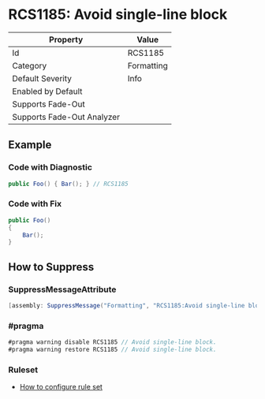# RCS1185: Avoid single\-line block

| Property | Value |
| -------- | ----- |
| Id | RCS1185 |
| Category | Formatting |
| Default Severity | Info |
| Enabled by Default |  |
| Supports Fade\-Out |  |
| Supports Fade\-Out Analyzer |  |

## Example

### Code with Diagnostic

```csharp
public Foo() { Bar(); } // RCS1185
```

### Code with Fix

```csharp
public Foo()
{
    Bar();
}
```

## How to Suppress

### SuppressMessageAttribute

```csharp
[assembly: SuppressMessage("Formatting", "RCS1185:Avoid single-line block.", Justification = "<Pending>")]
```

### \#pragma

```csharp
#pragma warning disable RCS1185 // Avoid single-line block.
#pragma warning restore RCS1185 // Avoid single-line block.
```

### Ruleset

* [How to configure rule set](../HowToConfigureAnalyzers.md)
